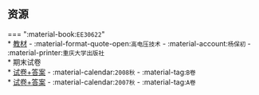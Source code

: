 ## 资源  
=== ":material-book:`EE30622`"  
    * [教材](https://api.ecylt.top/v1/lanzou_link?url=https://cqu-openlib.lanzout.com/iLsaU290cxqd&type=down) - :material-format-quote-open:`高电压技术` - :material-account:`杨保初` - :material-printer:`重庆大学出版社`  
    * 期末试卷  
        * [试卷+答案](https://api.ecylt.top/v1/lanzou_link?url=https://cqu-openlib.lanzout.com/iBU7j290d5kf&type=down) - :material-calendar:`2008秋` - :material-tag:`B卷`  
        * [试卷+答案](https://api.ecylt.top/v1/lanzou_link?url=https://cqu-openlib.lanzout.com/iV40F290d5ej&type=down) - :material-calendar:`2007秋` - :material-tag:`A卷`  